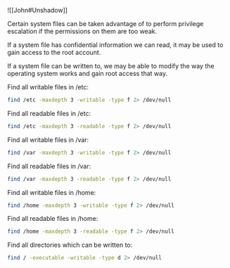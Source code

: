 ![[John#Unshadow]]

Certain system files can be taken advantage of to perform privilege escalation if the permissions on them are too weak.

If a system file has confidential information we can read, it may be used to gain access to the root account.

If a system file can be written to, we may be able to modify the way the operating system works and gain root access that way.

Find all writable files in /etc:
```bash - target
find /etc -maxdepth 3 -writable -type f 2> /dev/null
```

Find all readable files in /etc:
```bash - target
find /etc -maxdepth 3 -readable -type f 2> /dev/null
```

Find all writable files in /var:
```bash - target
find /var -maxdepth 3 -writable -type f 2> /dev/null
```

Find all readable files in /var:
```bash - target
find /var -maxdepth 3 -readable -type f 2> /dev/null
```

Find all writable files in /home:
```bash - target
find /home -maxdepth 3 -writable -type f 2> /dev/null
```

Find all readable files in /home:
```bash - target
find /home -maxdepth 3 -readable -type f 2> /dev/null
```


Find all directories which can be written to:
```bash - target
find / -executable -writable -type d 2> /dev/null
```